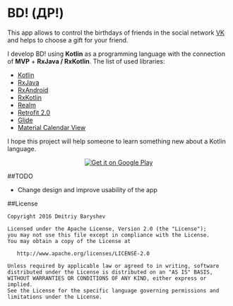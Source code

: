 # BD! (ДР!)
This app allows to control the birthdays of friends in the social network [VK](https://vk.com) and helps to choose a gift for your friend.

I develop BD! using <b>Kotlin</b> as a programming language with the connection of <b>MVP</b> + <b>RxJava / RxKotlin</b>. 
The list of used libraries:
 * [Kotlin](https://kotlinlang.org/)
 * [RxJava](https://github.com/ReactiveX/RxJava)
 * [RxAndroid](https://github.com/ReactiveX/RxAndroid)
 * [RxKotlin]( https://github.com/ReactiveX/RxKotlin)
 * [Realm](https://realm.io/)
 * [Retrofit 2.0](https://github.com/square/retrofit)
 * [Glide](https://github.com/bumptech/glide)
 * [Material Calendar View](https://github.com/prolificinteractive/material-calendarview)
 
I hope this project will help someone to learn something new about a Kotlin language.
<p align="center">
    <a href="https://play.google.com/store/apps/details?id=com.dmbaryshev.bd"><img src="http://www.android.com/images/brand/get_it_on_play_logo_large.png" alt="Get it on Google Play"/></a><br/>
</p>

##TODO
* Change design and improve usability of the app

 
##License

    Copyright 2016 Dmitriy Baryshev

    Licensed under the Apache License, Version 2.0 (the "License");
    you may not use this file except in compliance with the License.
    You may obtain a copy of the License at

       http://www.apache.org/licenses/LICENSE-2.0

    Unless required by applicable law or agreed to in writing, software
    distributed under the License is distributed on an "AS IS" BASIS,
    WITHOUT WARRANTIES OR CONDITIONS OF ANY KIND, either express or implied.
    See the License for the specific language governing permissions and
    limitations under the License.
